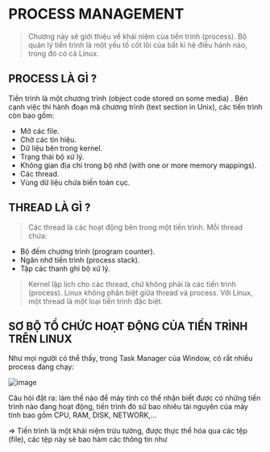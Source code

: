 # PROCESS MANAGEMENT
>Chương này sẽ giới thiệu về khái niệm của tiến trình (process). Bộ quản lý tiến trình là một yếu tố cốt lõi của bất kì hệ điều hành nào, trong đó có cả Linux.
## PROCESS LÀ GÌ ?
Tiền trình là một chương trình (object code stored on some media) . Bên cạnh việc thi hành đoạn mã chương trình (text section in Unix), các tiến trình còn bao gồm:

- Mở các file.
- Chờ các tín hiệu.
- Dữ liệu bên trong kernel.
- Trạng thái bộ xử lý.
- Không gian địa chỉ trong bộ nhớ (with one or more memory mappings).
- Các thread.
- Vùng dữ liệu chứa biến toàn cục.

## THREAD LÀ GÌ ?

>Các thread là các hoạt động bên trong một tiến trình. Mỗi thread chứa:

- Bộ đếm chương trình (program counter).
- Ngăn nhớ tiến trình (process stack).
- Tập các thanh ghi bộ xử lý.

>Kernel lập lịch cho các thread, chứ không phải là các tiến trình (process). Linux không phân biệt giữa thread và process. Với Linux, một thread là một loại tiến trình đặc biệt.

## SƠ BỘ TỔ CHỨC HOẠT ĐỘNG CỦA TIẾN TRÌNH TRÊN LINUX

Như mọi người có thể thấy, trong Task Manager của Window, có rất nhiều process đang chạy:

![image](https://github.com/4ndykhang99/Hoc_Hanh_Cac_Kieu/assets/78153591/163c76e7-a4df-42c1-b382-e8ae265fcd98)

Câu hỏi đặt ra: làm thế nào để máy tính có thể nhận biết được có những tiến trình nào đang hoạt động, tiến trình đó sử bao nhiêu tài nguyên của máy tính bao gồm CPU, RAM, DISK, NETWORK,...

=> Tiến trình là một khái niệm trừu tường, được thực thể hóa qua các tệp (file), các tệp này sẽ bao hàm các thông tin như
